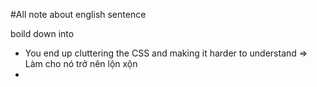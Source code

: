 #All note about english sentence

boild down into
- You end up cluttering the CSS and making it harder to understand => Làm cho nó trở nên lộn xộn
-  
